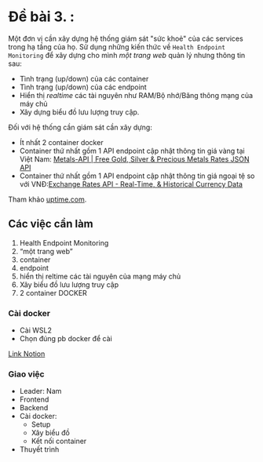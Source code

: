 
# Đề bài 3. :
Một đơn vị cần xây dựng hệ thống giám sát "sức khoẻ" của các services trong hạ tầng của họ. Sử dụng những kiến thức về `Health Endpoint Monitoring` để xây dựng cho mình *một trang web* quản lý nhưng thông tin sau:

- Tình trạng (up/down) của các container
- Tình trạng (up/down) của các endpoint
- Hiển thị *realtime* các tài nguyên như RAM/Bộ nhớ/Băng thông mạng của máy chủ
- Xây dựng biểu đồ lưu lượng truy cập.

Đối với hệ thống cần giám sát cần xây dựng:

- Ít nhất 2 container docker
- Container thứ nhất gồm 1 API endpoint cập nhật thông tin giá vàng tại Việt Nam: [Metals-API | Free Gold, Silver & Precious Metals Rates JSON API](https://www.metals-api.com/)
- Container thứ nhất gồm 1 API endpoint cập nhật thông tin giá ngoại tệ so với VNĐ:[Exchange Rates API - Real-Time, & Historical Currency Data](https://exchangeratesapi.io/)

Tham khảo [uptime.com](https://uptime.com/).

## Các việc cần làm
1. Health Endpoint Monitoring
2. “một trang web”
3. container
4. endpoint
5. hiển thị reltime các tài nguyên của mạng máy chủ
6. Xây biểu đồ lưu lượng truy cập
7. 2 container DOCKER


### Cài docker
- Cài WSL2
- Chọn đúng pb docker để cài 

[Link Notion](https://www.notion.so/Ki-n-tr-c-ph-n-m-m-10a84cf2a71780209ac5f1e61ee96708?pvs=4)

### Giao việc
- Leader: Nam
- Frontend
- Backend
- Cài docker:
    - Setup
    - Xây biểu đồ
    - Kết nối container
- Thuyết trình
